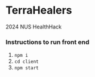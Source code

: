 # TerraHealers
2024 NUS HealthHack

### Instructions to run front end
1. `npm i`
2. `cd client`
3. `npm start`
